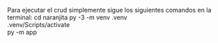 Para ejecutar el crud simplemente sigue los siguientes comandos en la terminal:
cd naranjita
py -3 -m venv .venv                                                                                         
.venv/Scripts/activate                                                                                      
py -m app 
